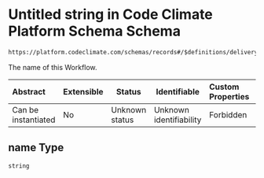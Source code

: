 # Untitled string in Code Climate Platform Schema Schema

```txt
https://platform.codeclimate.com/schemas/records#/$definitions/deliveryWorkflow/properties/attributes/properties/name
```

The name of this Workflow.


| Abstract            | Extensible | Status         | Identifiable            | Custom Properties | Additional Properties | Access Restrictions | Defined In                                            |
| :------------------ | ---------- | -------------- | ----------------------- | :---------------- | --------------------- | ------------------- | ----------------------------------------------------- |
| Can be instantiated | No         | Unknown status | Unknown identifiability | Forbidden         | Allowed               | none                | [records.json\*](records.json "open original schema") |

## name Type

`string`
